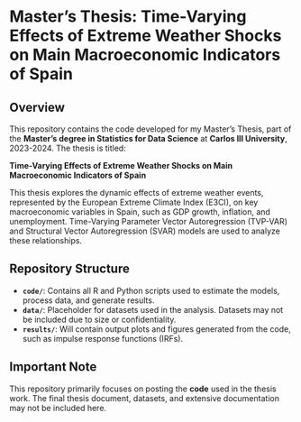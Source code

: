 # Master’s Thesis: Time-Varying Effects of Extreme Weather Shocks on Main Macroeconomic Indicators of Spain

## Overview
This repository contains the code developed for my Master’s Thesis, part of the **Master’s degree in Statistics for Data Science** at **Carlos III University**, 2023-2024. The thesis is titled:

**Time-Varying Effects of Extreme Weather Shocks on Main Macroeconomic Indicators of Spain**

This thesis explores the dynamic effects of extreme weather events, represented by the European Extreme Climate Index (E3CI), on key macroeconomic variables in Spain, such as GDP growth, inflation, and unemployment. Time-Varying Parameter Vector Autoregression (TVP-VAR) and Structural Vector Autoregression (SVAR) models are used to analyze these relationships.

## Repository Structure

- **`code/`**: Contains all R and Python scripts used to estimate the models, process data, and generate results.
- **`data/`**: Placeholder for datasets used in the analysis. Datasets may not be included due to size or confidentiality.
- **`results/`**: Will contain output plots and figures generated from the code, such as impulse response functions (IRFs).
  
## Important Note
This repository primarily focuses on posting the **code** used in the thesis work. The final thesis document, datasets, and extensive documentation may not be included here.


